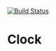 [![Build Status](https://travis-ci.org/fxos/clock.svg?branch=master)](https://travis-ci.org/fxos/clock)

# Clock
